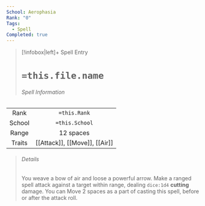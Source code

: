 ```yaml
---
School: Aerophasia
Rank: "0"
Tags:
  - Spell
Completed: true
---
```

> [!infobox|left]+ Spell Entry
> # `=this.file.name`
> ###### Spell Information
|        |                               |
|:------:|:-----------------------------:|
|  Rank  |         `=this.Rank`          |
| School |        `=this.School`         |
| Range  |           12 spaces           |
| Traits | [[Attack]], [[Move]], [[Air]] |
> ###### *Details*
> You weave a bow of air and loose a powerful arrow. Make a ranged spell attack against a target within range, dealing `dice:1d4` **cutting** damage. You can Move 2 spaces as a part of casting this spell, before or after the attack roll.

